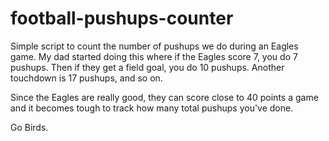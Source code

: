 # football-pushups-counter

Simple script to count the number of pushups we do during an Eagles game. My dad started doing this where if the Eagles score 7, you do 7 pushups. Then if they get a field goal, you do 10 pushups. Another touchdown is 17 pushups, and so on. 

Since the Eagles are really good, they can score close to 40 points a game and it becomes tough to track how many total pushups you've done.

Go Birds.